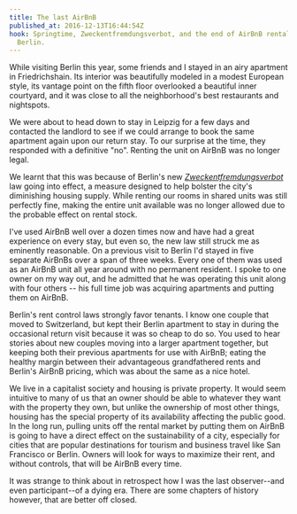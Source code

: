 ```yaml
---
title: The last AirBnB
published_at: 2016-12-13T16:44:54Z
hook: Springtime, Zweckentfremdungsverbot, and the end of AirBnB rentals in
  Berlin.
---
```


While visiting Berlin this year, some friends and I stayed in an airy apartment
in Friedrichshain. Its interior was beautifully modeled in a modest European
style, its vantage point on the fifth floor overlooked a beautiful inner
courtyard, and it was close to all the neighborhood's best restaurants and
nightspots.

We were about to head down to stay in Leipzig for a few days and contacted the
landlord to see if we could arrange to book the same apartment again upon our
return stay. To our surprise at the time, they responded with a definitive
"no". Renting the unit on AirBnB was no longer legal.

We learnt that this was because of Berlin's new
[_Zweckentfremdungsverbot_][zweck] law going into effect, a measure designed to
help bolster the city's diminishing housing supply. While renting our rooms in
shared units was still perfectly fine, making the entire unit available was no
longer allowed due to the probable effect on rental stock.

I've used AirBnB well over a dozen times now and have had a great experience on
every stay, but even so, the new law still struck me as eminently reasonable.
On a previous visit to Berlin I'd stayed in five separate AirBnBs over a span
of three weeks. Every one of them was used as an AirBnB unit all year around
with no permanent resident. I spoke to one owner on my way out, and he admitted
that he was operating this unit along with four others -- his full time job was
acquiring apartments and putting them on AirBnB.

Berlin's rent control laws strongly favor tenants. I know one couple that moved
to Switzerland, but kept their Berlin apartment to stay in during the
occasional return visit because it was so cheap to do so. You used to hear
stories about new couples moving into a larger apartment together, but keeping
both their previous apartments for use with AirBnB; eating the healthy margin
between their advantageous grandfathered rents and Berlin's AirBnB pricing,
which was about the same as a nice hotel.

We live in a capitalist society and housing is private property. It would seem
intuitive to many of us that an owner should be able to whatever they want with
the property they own, but unlike the ownership of most other things, housing
has the special property of its availability affecting the public good. In the
long run, pulling units off the rental market by putting them on AirBnB is
going to have a direct effect on the sustainability of a city, especially for
cities that are popular destinations for tourism and business travel like San
Francisco or Berlin. Owners will look for ways to maximize their rent, and
without controls, that will be AirBnB every time.

It was strange to think about in retrospect how I was the last observer--and
even participant--of a dying era. There are some chapters of history however,
that are better off closed.

[zweck]: https://www.theguardian.com/technology/2016/may/01/berlin-authorities-taking-stand-against-airbnb-rental-boom
